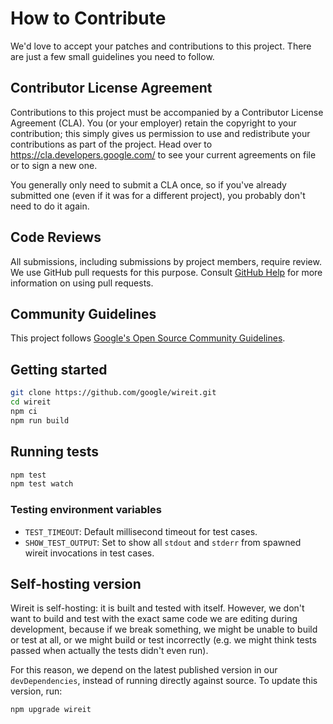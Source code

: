 # How to Contribute

We'd love to accept your patches and contributions to this project. There are
just a few small guidelines you need to follow.

## Contributor License Agreement

Contributions to this project must be accompanied by a Contributor License
Agreement (CLA). You (or your employer) retain the copyright to your
contribution; this simply gives us permission to use and redistribute your
contributions as part of the project. Head over to
<https://cla.developers.google.com/> to see your current agreements on file or
to sign a new one.

You generally only need to submit a CLA once, so if you've already submitted one
(even if it was for a different project), you probably don't need to do it
again.

## Code Reviews

All submissions, including submissions by project members, require review. We
use GitHub pull requests for this purpose. Consult
[GitHub Help](https://help.github.com/articles/about-pull-requests/) for more
information on using pull requests.

## Community Guidelines

This project follows
[Google's Open Source Community Guidelines](https://opensource.google/conduct/).

## Getting started

```sh
git clone https://github.com/google/wireit.git
cd wireit
npm ci
npm run build
```

## Running tests

```sh
npm test
npm test watch
```

### Testing environment variables

- `TEST_TIMEOUT`: Default millisecond timeout for test cases.
- `SHOW_TEST_OUTPUT`: Set to show all `stdout` and `stderr` from spawned wireit
  invocations in test cases.

## Self-hosting version

Wireit is self-hosting: it is built and tested with itself. However, we don't
want to build and test with the exact same code we are editing during
development, because if we break something, we might be unable to build or test
at all, or we might build or test incorrectly (e.g. we might think tests passed
when actually the tests didn't even run).

For this reason, we depend on the latest published version in our
`devDependencies`, instead of running directly against source. To update this
version, run:

```sh
npm upgrade wireit
```
